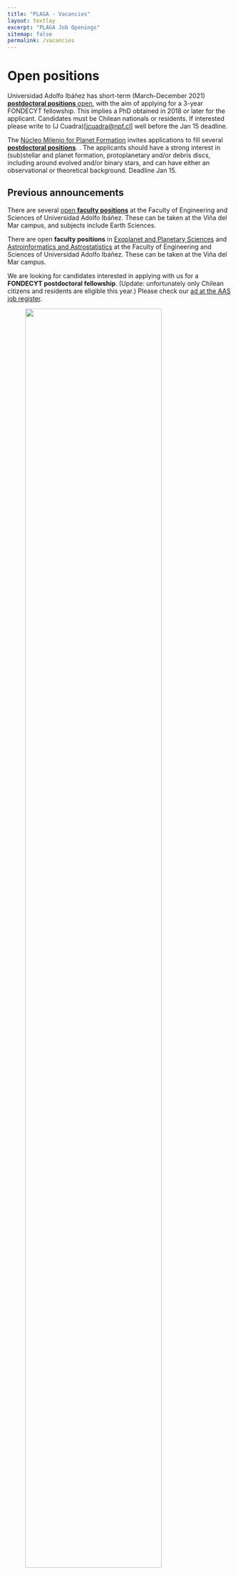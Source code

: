 ```yaml
---
title: "PLAGA - Vacancies"
layout: textlay
excerpt: "PLAGA Job Openings"
sitemap: false
permalink: /vacancies
---
```


# Open positions

Universidad Adolfo Ibáñez has short-term (March–December 2021) [**postdoctoral positions** open](https://www.uai.cl/assets/uploads/2020/11/bases_post_doctorado_uai_2021.pdf), with the aim of applying for a 3-year FONDECYT fellowship.  This implies a PhD obtained in 2018 or later for the applicant.  Candidates must be Chilean nationals or residents.  If interested please write to (J Cuadra)[jcuadra@npf.cl] well before the Jan 15 deadline.

The [N&uacute;cleo Milenio for Planet Formation](http://www.npf.cl/en) invites applications to fill several [**postdoctoral positions**](https://jobregister.aas.org/ad/f91b30b2). . The applicants should have a strong interest in (sub)stellar and planet formation, protoplanetary and/or debris discs, including around evolved and/or binary stars, and can have either an observational or theoretical background.  Deadline Jan 15.


## Previous announcements

There are several [open **faculty positions**](https://ingenieria.uai.cl/faculty-positions/) at the Faculty of Engineering and Sciences of Universidad Adolfo Ibáñez.  These can be taken at the Viña del Mar campus, and subjects include Earth Sciences.

There are open **faculty positions** in [Exoplanet and Planetary Sciences](https://jobregister.aas.org/ad/948108dc) and [Astroinformatics and Astrostatistics](https://jobregister.aas.org/ad/7daf77b3) at the Faculty of Engineering and Sciences of Universidad Adolfo Ibáñez.  These can be taken at the Viña del Mar campus.

We are looking for candidates interested in applying with us for a
**FONDECYT postdoctoral fellowship**.  (Update: unfortunately only
Chilean citizens and residents are eligible this year.) Please check
our [ad at the AAS job
register](https://jobregister.aas.org/ad/a30cb4a6).

<figure>
<img src="{{ site.url }}{{ site.baseurl }}/images/slider7001400/group.jpg" width="85%">
</figure>
